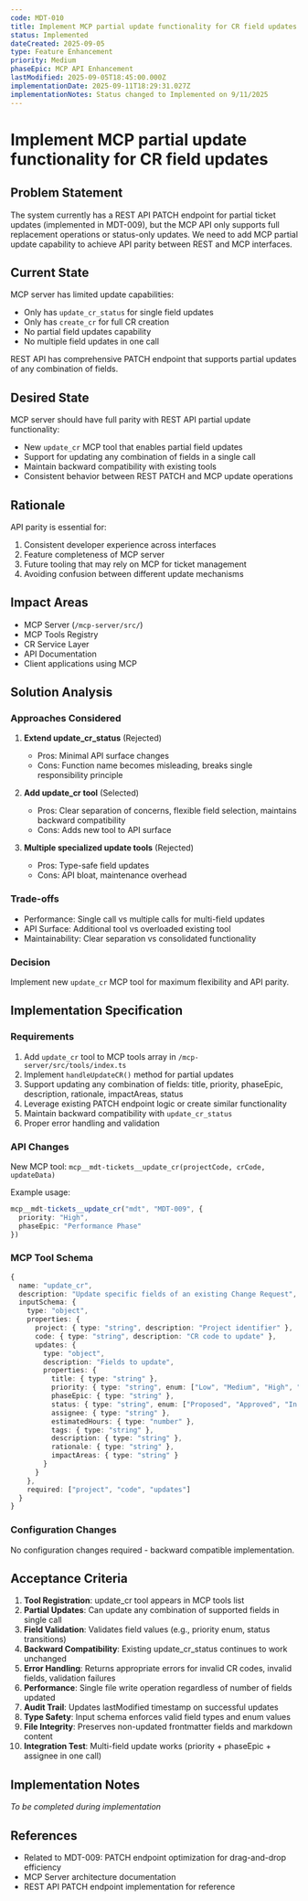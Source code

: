 ```yaml
---
code: MDT-010
title: Implement MCP partial update functionality for CR field updates
status: Implemented
dateCreated: 2025-09-05
type: Feature Enhancement
priority: Medium
phaseEpic: MCP API Enhancement
lastModified: 2025-09-05T18:45:00.000Z
implementationDate: 2025-09-11T18:29:31.027Z
implementationNotes: Status changed to Implemented on 9/11/2025
---
```




# Implement MCP partial update functionality for CR field updates

## Problem Statement

The system currently has a REST API PATCH endpoint for partial ticket updates (implemented in MDT-009), but the MCP API only supports full replacement operations or status-only updates. We need to add MCP partial update capability to achieve API parity between REST and MCP interfaces.

## Current State

MCP server has limited update capabilities:
- Only has `update_cr_status` for single field updates
- Only has `create_cr` for full CR creation
- No partial field updates capability
- No multiple field updates in one call

REST API has comprehensive PATCH endpoint that supports partial updates of any combination of fields.

## Desired State

MCP server should have full parity with REST API partial update functionality:
- New `update_cr` MCP tool that enables partial field updates
- Support for updating any combination of fields in a single call
- Maintain backward compatibility with existing tools
- Consistent behavior between REST PATCH and MCP update operations

## Rationale

API parity is essential for:
1. Consistent developer experience across interfaces
2. Feature completeness of MCP server
3. Future tooling that may rely on MCP for ticket management
4. Avoiding confusion between different update mechanisms

## Impact Areas

- MCP Server (`/mcp-server/src/`)
- MCP Tools Registry
- CR Service Layer
- API Documentation
- Client applications using MCP

## Solution Analysis

### Approaches Considered

1. **Extend update_cr_status** (Rejected)
   - Pros: Minimal API surface changes
   - Cons: Function name becomes misleading, breaks single responsibility principle

2. **Add update_cr tool** (Selected)
   - Pros: Clear separation of concerns, flexible field selection, maintains backward compatibility
   - Cons: Adds new tool to API surface

3. **Multiple specialized update tools** (Rejected)
   - Pros: Type-safe field updates
   - Cons: API bloat, maintenance overhead

### Trade-offs

- Performance: Single call vs multiple calls for multi-field updates
- API Surface: Additional tool vs overloaded existing tool
- Maintainability: Clear separation vs consolidated functionality

### Decision

Implement new `update_cr` MCP tool for maximum flexibility and API parity.

## Implementation Specification

### Requirements

1. Add `update_cr` tool to MCP tools array in `/mcp-server/src/tools/index.ts`
2. Implement `handleUpdateCR()` method for partial updates
3. Support updating any combination of fields: title, priority, phaseEpic, description, rationale, impactAreas, status
4. Leverage existing PATCH endpoint logic or create similar functionality
5. Maintain backward compatibility with `update_cr_status`
6. Proper error handling and validation

### API Changes

New MCP tool: `mcp__mdt-tickets__update_cr(projectCode, crCode, updateData)`

Example usage:
```typescript
mcp__mdt-tickets__update_cr("mdt", "MDT-009", {
  priority: "High",
  phaseEpic: "Performance Phase"
})
```

### MCP Tool Schema

```typescript
{
  name: "update_cr",
  description: "Update specific fields of an existing Change Request",
  inputSchema: {
    type: "object",
    properties: {
      project: { type: "string", description: "Project identifier" },
      code: { type: "string", description: "CR code to update" },
      updates: {
        type: "object",
        description: "Fields to update",
        properties: {
          title: { type: "string" },
          priority: { type: "string", enum: ["Low", "Medium", "High", "Critical"] },
          phaseEpic: { type: "string" },
          status: { type: "string", enum: ["Proposed", "Approved", "In Progress", "Implemented", "Rejected"] },
          assignee: { type: "string" },
          estimatedHours: { type: "number" },
          tags: { type: "string" },
          description: { type: "string" },
          rationale: { type: "string" },
          impactAreas: { type: "string" }
        }
      }
    },
    required: ["project", "code", "updates"]
  }
}
```

### Configuration Changes

No configuration changes required - backward compatible implementation.

## Acceptance Criteria

1. **Tool Registration**: update_cr tool appears in MCP tools list
2. **Partial Updates**: Can update any combination of supported fields in single call
3. **Field Validation**: Validates field values (e.g., priority enum, status transitions)
4. **Backward Compatibility**: Existing update_cr_status continues to work unchanged
5. **Error Handling**: Returns appropriate errors for invalid CR codes, invalid fields, validation failures
6. **Performance**: Single file write operation regardless of number of fields updated
7. **Audit Trail**: Updates lastModified timestamp on successful updates
8. **Type Safety**: Input schema enforces valid field types and enum values
9. **File Integrity**: Preserves non-updated frontmatter fields and markdown content
10. **Integration Test**: Multi-field update works (priority + phaseEpic + assignee in one call)

## Implementation Notes

*To be completed during implementation*

## References

- Related to MDT-009: PATCH endpoint optimization for drag-and-drop efficiency
- MCP Server architecture documentation
- REST API PATCH endpoint implementation for reference